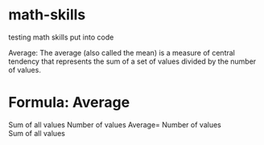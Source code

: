 # math-skills

testing math skills put into code

Average:
The average (also called the mean) is a measure of central tendency that represents the sum of a set of values divided by the number of values.

Formula:
Average
=
Sum of all values
Number of values
Average=
Number of values
Sum of all values
​
